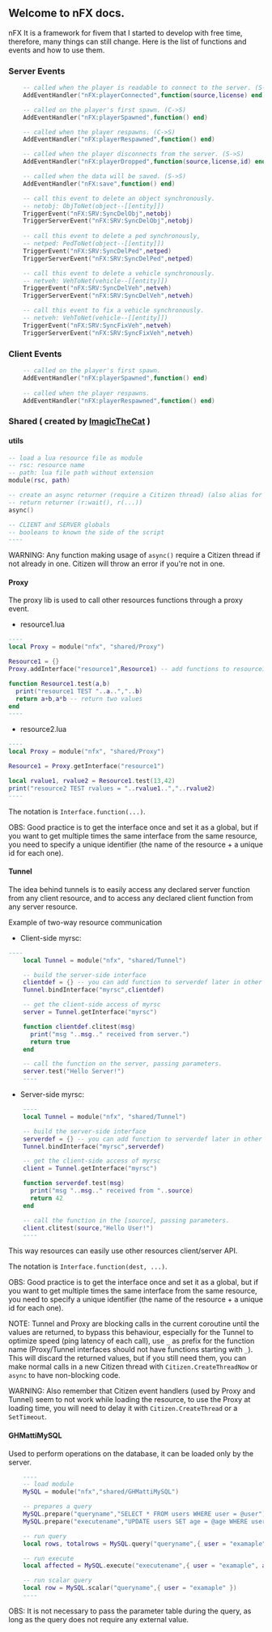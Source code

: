 ## Welcome to nFX docs.

nFX It is a framework for fivem that I started to develop with free time, therefore, many things can still change. Here is the list of functions and events and how to use them.

### Server Events

```lua
    -- called when the player is readable to connect to the server. (S->S)
    AddEventHandler("nFX:playerConnected",function(source,license) end)

    -- called on the player's first spawn. (C->S)
    AddEventHandler("nFX:playerSpawned",function() end)

    -- called when the player respawns. (C->S)
    AddEventHandler("nFX:playerRespawned",function() end)

    -- called when the player disconnects from the server. (S->S)
    AddEventHandler("nFX:playerDropped",function(source,license,id) end)

    -- called when the data will be saved. (S->S)
    AddEventHandler("nFX:save",function() end)

    -- call this event to delete an object synchronously.
    -- netobj: ObjToNet(object--[[entity]])
    TriggerEvent("nFX:SRV:SyncDelObj",netobj)
    TriggerServerEvent("nFX:SRV:SyncDelObj",netobj)
    
    -- call this event to delete a ped synchronously,
    -- netped: PedToNet(object--[[entity]])
    TriggerEvent("nFX:SRV:SyncDelPed",netped)
    TriggerServerEvent("nFX:SRV:SyncDelPed",netped)

    -- call this event to delete a vehicle synchronously.
    -- netveh: VehToNet(vehicle--[[entity]])
    TriggerEvent("nFX:SRV:SyncDelVeh",netveh)
    TriggerServerEvent("nFX:SRV:SyncDelVeh",netveh)

    -- call this event to fix a vehicle synchronously.
    -- netveh: VehToNet(vehicle--[[entity]])
    TriggerEvent("nFX:SRV:SyncFixVeh",netveh)
    TriggerServerEvent("nFX:SRV:SyncFixVeh",netveh)
```

### Client Events

```lua
    -- called on the player's first spawn.
    AddEventHandler("nFX:playerSpawned",function() end)
    
    -- called when the player respawns.
    AddEventHandler("nFX:playerRespawned",function() end)
```



### Shared ( created by [ImagicTheCat](https://github.com/ImagicTheCat/vRP/tree/1.0) )

#### utils


```lua
-- load a lua resource file as module
-- rsc: resource name
-- path: lua file path without extension
module(rsc, path)

-- create an async returner (require a Citizen thread) (also alias for Citizen.CreateThreadNow)
-- return returner (r:wait(), r(...))
async()

-- CLIENT and SERVER globals
-- booleans to known the side of the script
----
```
WARNING: Any function making usage of `async()` require a Citizen thread if not already in one. Citizen will throw an error if you're not in one.

#### Proxy

The proxy lib is used to call other resources functions through a proxy event.

* resource1.lua
```lua
----
local Proxy = module("nfx", "shared/Proxy")

Resource1 = {}
Proxy.addInterface("resource1",Resource1) -- add functions to resource1 interface (can be called multiple times if multiple files declare different functions for the same interface)

function Resource1.test(a,b)
  print("resource1 TEST "..a..","..b)
  return a+b,a*b -- return two values
end
----
```
* resource2.lua
```lua
----
local Proxy = module("nfx", "shared/Proxy")

Resource1 = Proxy.getInterface("resource1")

local rvalue1, rvalue2 = Resource1.test(13,42)
print("resource2 TEST rvalues = "..rvalue1..","..rvalue2)
----
```

The notation is `Interface.function(...)`.

OBS: Good practice is to get the interface once and set it as a global, but if you want to get multiple times the same interface from the same resource, you need to specify a unique identifier (the name of the resource + a unique id for each one). 

#### Tunnel

The idea behind tunnels is to easily access any declared server function from any client resource, and to access any declared client function from any server resource.

Example of two-way resource communication

* Client-side myrsc:
```lua
----
    local Tunnel = module("nfx", "shared/Tunnel")

    -- build the server-side interface
    clientdef = {} -- you can add function to serverdef later in other server scripts
    Tunnel.bindInterface("myrsc",clientdef)

    -- get the client-side access of myrsc
    server = Tunnel.getInterface("myrsc")

    function clientdef.clitest(msg)
      print("msg "..msg.." received from server.")
      return true
    end

    -- call the function on the server, passing parameters.
    server.test("Hello Server!")
    ----
```

* Server-side myrsc:
```lua
    ----
    local Tunnel = module("nfx", "shared/Tunnel")

    -- build the server-side interface
    serverdef = {} -- you can add function to serverdef later in other server scripts
    Tunnel.bindInterface("myrsc",serverdef)

    -- get the client-side access of myrsc
    client = Tunnel.getInterface("myrsc")

    function serverdef.test(msg)
      print("msg "..msg.." received from "..source)
      return 42
    end

    -- call the function in the [source], passing parameters.
    client.clitest(source,"Hello User!")
    ----
```

This way resources can easily use other resources client/server API.

The notation is `Interface.function(dest, ...)`.

OBS: Good practice is to get the interface once and set it as a global, but if you want to get multiple times the same interface from the same resource, you need to specify a unique identifier (the name of the resource + a unique id for each one). 

NOTE: Tunnel and Proxy are blocking calls in the current coroutine until the values are returned, to bypass this behaviour, especially for the Tunnel to optimize speed (ping latency of each call), use ` _ ` as prefix for the function name (Proxy/Tunnel interfaces should not have functions starting with ` _ `). This will discard the returned values, but if you still need them, you can make normal calls in a new Citizen thread with `Citizen.CreateThreadNow` or `async` to have non-blocking code.

WARNING: Also remember that Citizen event handlers (used by Proxy and Tunnel) seem to not work while loading the resource, to use the Proxy at loading time, you will need to delay it with `Citizen.CreateThread` or a `SetTimeout`.

#### GHMattiMySQL

Used to perform operations on the database, it can be loaded only by the server.

```lua
    ----
    -- load module
    MySQL = module("nfx","shared/GHMattiMySQL")

    -- prepares a query
    MySQL.prepare("queryname","SELECT * FROM users WHERE user = @user")
    MySQL.prepare("executename","UPDATE users SET age = @age WHERE user = @user")

    -- run query
    local rows, totalrows = MySQL.query("queryname",{ user = "examaple" })

    -- run execute
    local affected = MySQL.execute("executename",{ user = "examaple", age = 16 })

    -- run scalar query
    local row = MySQL.scalar("queryname",{ user = "examaple" })
    ----
```

OBS: It is not necessary to pass the parameter table during the query, as long as the query does not require any external value.
